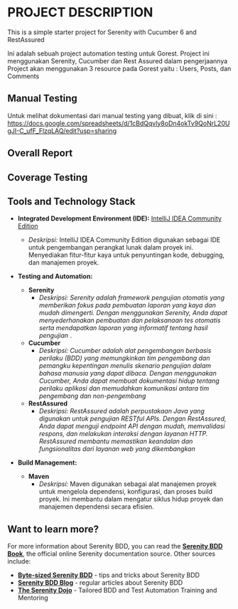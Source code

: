 # PROJECT DESCRIPTION

This is a simple starter project for Serenity with Cucumber 6 and RestAssured

Ini adalah sebuah project automation testing untuk Gorest. Project ini menggunakan Serenity, Cucumber dan Rest Assured dalam pengerjaannya
Project akan menggunakan 3 resource pada Gorest yaitu : Users, Posts, dan Comments

## Manual Testing
Untuk melihat dokumentasi dari manual testing yang dibuat, klik di sini :
https://docs.google.com/spreadsheets/d/1cBdQqvly8oDn4okTv9QoNrL20UgJI-C_ufF_FlzqLAQ/edit?usp=sharing

## Overall Report
## Coverage Testing
## Tools and Technology Stack
- **Integrated Development Environment (IDE):** [IntelliJ IDEA Community Edition](https://www.jetbrains.com/idea/)
  - *Deskripsi:* IntelliJ IDEA Community Edition digunakan sebagai IDE untuk pengembangan perangkat lunak dalam proyek ini. Menyediakan fitur-fitur kaya untuk penyuntingan kode, debugging, dan manajemen proyek.
    
- **Testing and Automation:**
  - **Serenity**
    - *Deskripsi: Serenity adalah framework pengujian otomatis yang memberikan fokus pada pembuatan laporan yang kaya dan mudah dimengerti. Dengan menggunakan Serenity, Anda dapat 
menyederhanakan pembuatan dan pelaksanaan tes otomatis serta mendapatkan laporan yang informatif tentang hasil pengujian* .
  - **Cucumber**
    - *Deskripsi: Cucumber adalah alat pengembangan berbasis perilaku (BDD) yang memungkinkan tim pengembang dan pemangku kepentingan menulis skenario pengujian dalam bahasa manusia yang dapat dibaca. Dengan menggunakan Cucumber, Anda dapat membuat dokumentasi hidup tentang perilaku aplikasi dan memudahkan komunikasi antara tim pengembang dan non-pengembang*
  - **RestAssured**
    - *Deskripsi: RestAssured adalah perpustakaan Java yang digunakan untuk pengujian RESTful APIs. Dengan RestAssured, Anda dapat menguji endpoint API dengan mudah, memvalidasi respons, dan melakukan interaksi dengan layanan HTTP. RestAssured membantu memastikan keandalan dan fungsionalitas dari layanan web yang dikembangkan*

- **Build Management:**
  - **Maven**
    - *Deskripsi:* Maven digunakan sebagai alat manajemen proyek untuk mengelola dependensi, konfigurasi, dan proses build proyek. Ini membantu dalam mengatur siklus hidup proyek dan manajemen dependensi secara efisien.
  

## Want to learn more?
For more information about Serenity BDD, you can read the [**Serenity BDD Book**](https://serenity-bdd.github.io/theserenitybook/latest/index.html), the official online Serenity documentation source. Other sources include:
* **[Byte-sized Serenity BDD](https://www.youtube.com/channel/UCav6-dPEUiLbnu-rgpy7_bw/featured)** - tips and tricks about Serenity BDD
* [**Serenity BDD Blog**](https://johnfergusonsmart.com/category/serenity-bdd/) - regular articles about Serenity BDD
* [**The Serenity Dojo**](https://www.serenity-dojo.com) - Tailored BDD and Test Automation Training and Mentoring

